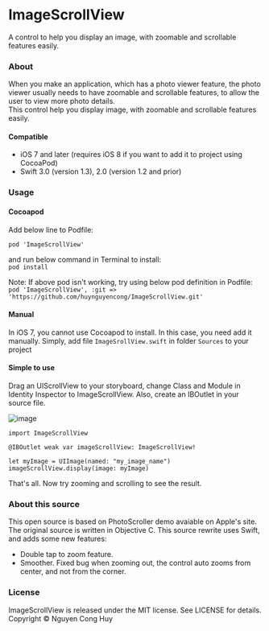 # ImageScrollView

A control to help you display an image, with zoomable and scrollable features easily.

### About
When you make an application, which has a photo viewer feature, the photo viewer usually needs to have zoomable and scrollable features, to allow the user to view more photo details.  
This control help you display image, with zoomable and scrollable features easily.

#### Compatible

- iOS 7 and later (requires iOS 8 if you want to add it to project using CocoaPod)
- Swift 3.0 (version 1.3), 2.0 (version 1.2 and prior)

### Usage

#### Cocoapod
Add below line to Podfile:  

```
pod 'ImageScrollView'
```  
and run below command in Terminal to install:  
`pod install`

Note: If above pod isn't working, try using below pod definition in Podfile:  
`pod 'ImageScrollView', :git => 'https://github.com/huynguyencong/ImageScrollView.git'`
#### Manual
In iOS 7, you cannot use Cocoapod to install. In this case, you need add it manually. Simply, add file `ImageSrollView.swift` in folder `Sources` to your project

#### Simple to use
Drag an UIScrollView to your storyboard, change Class and Module in Identity Inspector to ImageScrollView. Also, create an IBOutlet in your source file.

![image](http://s10.postimg.org/jd12ztvkp/Tut1.jpg)

```
import ImageScrollView
```

```
@IBOutlet weak var imageScrollView: ImageScrollView!
```

```
let myImage = UIImage(named: "my_image_name")
imageScrollView.display(image: myImage)
```
That's all. Now try zooming and scrolling to see the result.
### About this source
This open source is based on PhotoScroller demo avaiable on Apple's site. The original source is written in Objective C. This source rewrite uses Swift, and adds some new features:
- Double tap to zoom feature.
- Smoother. Fixed bug when zooming out, the control auto zooms from center, and not from the corner.

### License
ImageScrollView is released under the MIT license. See LICENSE for details. Copyright © Nguyen Cong Huy
